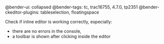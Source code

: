 @bender-ui: collapsed
@bender-tags: tc, trac16755, 4.7.0, tp2351
@bender-ckeditor-plugins: tableselection, floatingspace

Check if inline editor is working correctly, especially:

* there are no errors in the console,
* a toolbar is shown after clicking inside the editor
